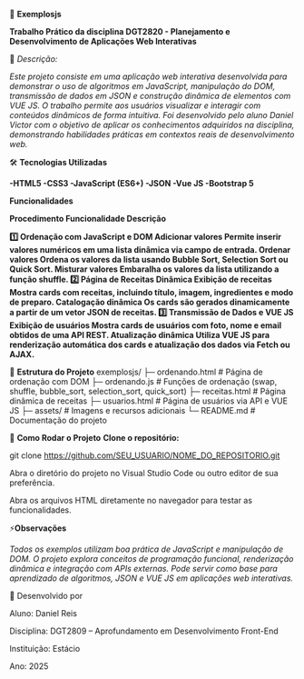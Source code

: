 📂 **Exemplosjs**

**Trabalho Prático da disciplina DGT2820 - Planejamento e Desenvolvimento de Aplicações Web Interativas**

📖 *Descrição:*

*Este projeto consiste em uma aplicação web interativa desenvolvida para demonstrar o uso de algoritmos em JavaScript, manipulação do DOM, transmissão de dados em JSON
e construção dinâmica de elementos com VUE JS.
O trabalho permite aos usuários visualizar e interagir com conteúdos dinâmicos de forma intuitiva. 
Foi desenvolvido pelo aluno Daniel Victor com o objetivo de aplicar os conhecimentos adquiridos na disciplina,
demonstrando habilidades práticas em contextos reais de desenvolvimento web.*

🛠 **Tecnologias Utilizadas**

**-HTML5
-CSS3
-JavaScript (ES6+)
-JSON
-Vue JS
-Bootstrap 5**

**Funcionalidades**

**Procedimento	Funcionalidade	Descrição**

**1️⃣ Ordenação com JavaScript e DOM	Adicionar valores	Permite inserir valores numéricos em uma lista dinâmica via campo de entrada.
	Ordenar valores	Ordena os valores da lista usando Bubble Sort, Selection Sort ou Quick Sort.
	Misturar valores	Embaralha os valores da lista utilizando a função shuffle.
2️⃣ Página de Receitas Dinâmica	Exibição de receitas	Mostra cards com receitas, incluindo título, imagem, ingredientes e modo de preparo.
	Catalogação dinâmica	Os cards são gerados dinamicamente a partir de um vetor JSON de receitas.
3️⃣ Transmissão de Dados e VUE JS	Exibição de usuários	Mostra cards de usuários com foto, nome e email obtidos de uma API REST.
	Atualização dinâmica	Utiliza VUE JS para renderização automática dos cards e atualização dos dados via Fetch ou AJAX.**

📁 **Estrutura do Projeto**
exemplosjs/
├─ ordenando.html      # Página de ordenação com DOM
├─ ordenando.js        # Funções de ordenação (swap, shuffle, bubble_sort, selection_sort, quick_sort)
├─ receitas.html       # Página dinâmica de receitas
├─ usuarios.html       # Página de usuários via API e VUE JS
├─ assets/             # Imagens e recursos adicionais
└─ README.md           # Documentação do projeto


🚀 **Como Rodar o Projeto**
**Clone o repositório:**

git clone https://github.com/SEU_USUARIO/NOME_DO_REPOSITORIO.git


Abra o diretório do projeto no Visual Studio Code ou outro editor de sua preferência.

Abra os arquivos HTML diretamente no navegador para testar as funcionalidades.

⚡**Observações**

*Todos os exemplos utilizam boa prática de JavaScript e manipulação de DOM.
O projeto explora conceitos de programação funcional, renderização dinâmica e integração com APIs externas.
Pode servir como base para aprendizado de algoritmos, JSON e VUE JS em aplicações web interativas.*



👤 Desenvolvido por

Aluno: Daniel Reis

Disciplina: DGT2809 – Aprofundamento em Desenvolvimento Front-End

Instituição: Estácio

Ano: 2025
